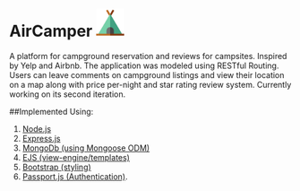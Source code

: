 # AirCamper <img src="/misc/campgroundIcon.png" alt="alt text" width="50" height="50">
A platform for campground reservation and reviews for campsites. Inspired by Yelp and Airbnb. The application was modeled using RESTful Routing. Users can leave comments on campground listings and view their location on a map along with price per-night and star rating review system. Currently working on its second iteration.

##Implemented Using:

  1. [Node.js](https://nodejs.org/en/)
  2. [Express.js](https://expressjs.com/)
  3. [MongoDb (using Mongoose ODM)](http://mongoosejs.com/)
  4. [EJS (view-engine/templates)](http://www.embeddedjs.com/)
  5. [Bootstrap (styling)](http://getbootstrap.com/)
  6. [Passport.js (Authentication)](http://passportjs.org/).
